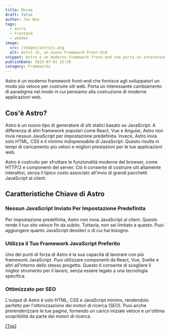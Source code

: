 ```yaml
---
title: Marma
draft: false
author: Jon Doe
tags:
  - astro
  - frontend
  - webdev
image:
  src: /images/astrojs.png
  alt: Astro JS, un nuovo Framework Front-End
snippet: Astro è un moderno framework front-end che porta un interessante cambiamento di paradigma nello sviluppo di applicazioni web, concentrandosi sull'invio di meno JavaScript e sfruttando le funzionalità moderne del browser.
publishDate: 2023-07-01 22:50
category: Frameworks
---
```

Astro è un moderno framework front-end che fornisce agli sviluppatori un modo più veloce per costruire siti web. Porta un interessante cambiamento di paradigma nel modo in cui pensiamo alla costruzione di moderne applicazioni web.



## Cos'è Astro?

Astro è un nuovo tipo di generatore di siti statici basato su JavaScript. A differenza di altri framework popolari come React, Vue e Angular, Astro non invia nessun JavaScript per impostazione predefinita. Invece, Astro invia solo HTML, CSS e il minimo indispensabile di JavaScript. Questo risulta in tempi di caricamento più veloci e migliori prestazioni per le tue applicazioni web.

Astro è costruito per sfruttare le funzionalità moderne del browser, come HTTP/2 e componenti del server. Ciò ti consente di costruire siti altamente interattivi, senza il tipico costo associato all'invio di grandi pacchetti JavaScript al client.



## Caratteristiche Chiave di Astro



### Nessun JavaScript Inviato Per Impostazione Predefinita

Per impostazione predefinita, Astro non invia JavaScript al client. Questo rende il tuo sito veloce fin da subito. Tuttavia, non sei limitato a questo. Puoi aggiungere quanto JavaScript desideri o di cui hai bisogno.



### Utilizza il Tuo Framework JavaScript Preferito

Uno dei punti di forza di Astro è la sua capacità di lavorare con più framework JavaScript. Puoi utilizzare componenti da React, Vue, Svelte e altri all'interno dello stesso progetto. Questo ti consente di scegliere il miglior strumento per il lavoro, senza essere legato a una tecnologia specifica.



### Ottimizzato per SEO

L'output di Astro è solo HTML, CSS e JavaScript minimo, rendendolo perfetto per l'ottimizzazione dei motori di ricerca (SEO). Puoi anche prerenderizzare le tue pagine, fornendo un carico iniziale veloce e un'ottima scopribilità da parte dei motori di ricerca.

<a href="#top">[Top]</a>
